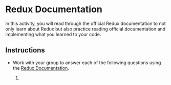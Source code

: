 # Redux Documentation

In this activity, you will read through the official Redux documentation to not only learn about Redux but also practice reading official documentation and implementing what you learned to your code.

## Instructions

* Work with your group to answer each of the following questions using the [Redux Documentation](https://redux.js.org/).

  1. 
